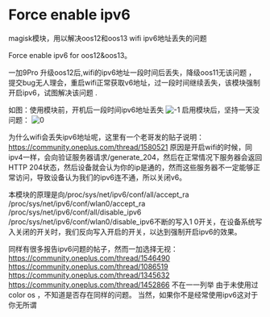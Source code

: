 # Force enable ipv6

magisk模块，用以解决oos12和oos13 wifi ipv6地址丢失的问题

Force enable ipv6 for oos12&oos13。

一加9Pro 升级oos12后,wifi的ipv6地址一段时间后丢失，降级oos11无该问题 ，提交bug无人理会，重启wifi正常获取v6地址，过一段时间继续丢失，该模块强制开启ipv6，试图解决该问题 .

如图：使用模块前，开机后一段时间ipv6地址丢失
![-1](https://user-images.githubusercontent.com/38988286/202887798-257e48db-d15b-4556-8124-ad3c9c472b3d.jpg)
启用模块后，坚持一天没问题：
![0](https://user-images.githubusercontent.com/38988286/202887938-26969307-9f09-442c-93e5-e8f44bd9a007.jpg)

为什么wifi会丢失ipv6地址呢，这里有一个老哥发的贴子说明：
https://community.oneplus.com/thread/1580521
原因是开启wifi的时候，同ipv4一样，会向验证服务器请求/generate_204，然后在正常情况下服务器会返回HTTP 204状态，然后设备就会认为你的ip是通的，然而这些服务器不一定能够正常访问，导致设备认为我们的ipv6连不通，所以关闭v6。

本模块的原理是向/proc/sys/net/ipv6/conf/all/accept_ra /proc/sys/net/ipv6/conf/wlan0/accept_ra /proc/sys/net/ipv6/conf/all/disable_ipv6    /proc/sys/net/ipv6/conf/wlan0/disable_ipv6不断的写入1 0开关，在设备系统写入关闭的开关时，我们反向写入开启的开关，以达到强制开启ipv6的效果。

同样有很多报告ipv6问题的帖子，然而一加选择无视：
https://community.oneplus.com/thread/1546490
https://community.oneplus.com/thread/1086519
https://community.oneplus.com/thread/1345632
https://community.oneplus.com/thread/1452866
不在一一列举
由于未使用过color os ，不知道是否存在同样的问题。
当然，如果你不是经常使用ipv6这对于你无所谓
